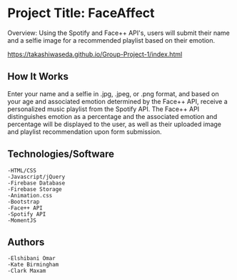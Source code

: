 # Project Title: FaceAffect

Overview: Using the Spotify and Face++ API's, users will submit their name and a selfie image for a recommended playlist based on their emotion.
 	
https://takashiwaseda.github.io/Group-Project-1/index.html


## How It Works
Enter your name and a selfie in .jpg, .jpeg, or .png format, and based on your age and associated emotion determined by the Face++ API, receive a personalized music playlist from the Spotify API. The Face++ API distinguishes emotion as a percentage and the associated emotion and percentage will be displayed to the user, as well as their uploaded image and playlist recommendation upon form submission. 

## Technologies/Software
	-HTML/CSS
	-Javascript/jQuery
	-Firebase Database
	-Firebase Storage
	-Animation.css
	-Bootstrap
	-Face++ API
	-Spotify API
	-MomentJS
## Authors
	-Elshibani Omar
	-Kate Birmingham
	-Clark Maxam

